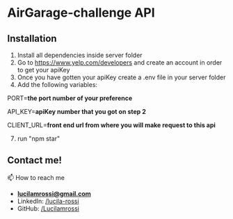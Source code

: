 # AirGarage-challenge API

## Installation

1. Install all dependencies inside server folder
2. Go to https://www.yelp.com/developers and create an account in order to get your apiKey
3. Once you have gotten your apiKey create a .env file in your server folder
4. Add the following variables: 

PORT=**the port number of your preference**

API_KEY=**apiKey number that you got on step 2**

CLIENT_URL=**front end url from where you will make request to this api**

7. run "npm star" 

## Contact me!

📫 How to reach me 
- **lucilamrossi@gmail.com**
- LinkedIn: <a href="https://linkedin.com/in/lucila-rossi" target="blank">/lucila-rossi </a>
- GitHub: <a href="https://github.com/Lucilamrossi" target="blank">/Lucilamrossi </a>